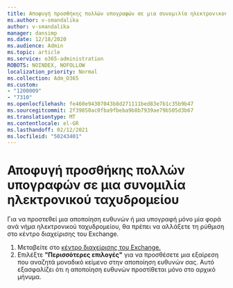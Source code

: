 ```yaml
---
title: Αποφυγή προσθήκης πολλών υπογραφών σε μια συνομιλία ηλεκτρονικού ταχυδρομείου
ms.author: v-smandalika
author: v-smandalika
manager: dansimp
ms.date: 12/18/2020
ms.audience: Admin
ms.topic: article
ms.service: o365-administration
ROBOTS: NOINDEX, NOFOLLOW
localization_priority: Normal
ms.collection: Adm_O365
ms.custom:
- "1200009"
- "7310"
ms.openlocfilehash: fe460e94307043b8d271111bed83e7b1c35b9b47
ms.sourcegitcommit: 2f39850ac0fba9fbeba9b8b7939ae79b505d3b67
ms.translationtype: MT
ms.contentlocale: el-GR
ms.lasthandoff: 02/12/2021
ms.locfileid: "50243401"
---
```

# <a name="avoid-multiple-signatures-from-being-added-in-an-email-conversation"></a>Αποφυγή προσθήκης πολλών υπογραφών σε μια συνομιλία ηλεκτρονικού ταχυδρομείου

Για να προστεθεί μια αποποίηση ευθυνών ή μια υπογραφή μόνο μία φορά ανά νήμα ηλεκτρονικού ταχυδρομείου, θα πρέπει να αλλάξετε τη ρύθμιση στο κέντρο διαχείρισης του Exchange.

1. Μεταβείτε στο [κέντρο διαχείρισης του Exchange.](https://go.microsoft.com/fwlink/p/?linkid=2059104)
2. Επιλέξτε **"Περισσότερες επιλογές"** για να προσθέσετε μια εξαίρεση που αναζητά μοναδικό κείμενο στην αποποίηση ευθυνών σας. Αυτό εξασφαλίζει ότι η αποποίηση ευθυνών προστίθεται μόνο στο αρχικό μήνυμα.

